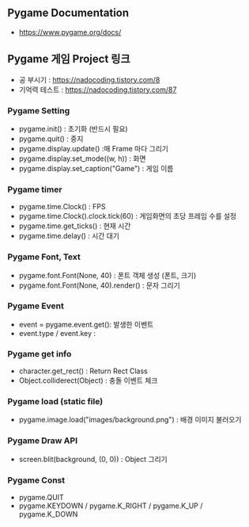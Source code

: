 
## Pygame Documentation
- https://www.pygame.org/docs/


## Pygame 게임 Project 링크
- 공 부시기 : https://nadocoding.tistory.com/8
- 기억력 테스트 : https://nadocoding.tistory.com/87 

### Pygame Setting
- pygame.init() : 초기화 (반드시 필요)
- pygame.quit() : 중지
- pygame.display.update() :매 Frame 마다 그리기
- pygame.display.set_mode((w, h)) : 화면 
- pygame.display.set_caption("Game") : 게임 이름

### Pygame timer
- pygame.time.Clock() : FPS
- pygame.time.Clock().clock.tick(60) : 게임화면의 초당 프레임 수를 설정
- pygame.time.get_ticks() : 현재 시간
- pygame.time.delay() : 시간 대기

### Pygame Font, Text
- pygame.font.Font(None, 40) : 폰트 객체 생성 (폰트, 크기)
- pygame.font.Font(None, 40).render() : 문자 그리기

### Pygame Event
- event = pygame.event.get(): 발생한 이벤트
- event.type / event.key : 

### Pygame get info
- character.get_rect() : Return Rect Class
- Object.colliderect(Object) : 충돌 이벤트 체크

### Pygame load (static file)
- pygame.image.load("images/background.png") : 배경 이미지 불러오기

### Pygame Draw API
- screen.blit(background, (0, 0)) : Object 그리기

### Pygame Const
- pygame.QUIT
- pygame.KEYDOWN / pygame.K_RIGHT / pygame.K_UP / pygame.K_DOWN
